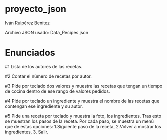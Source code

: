 # proyecto_json
Iván Ruipérez Benítez

Archivo JSON usado: Data_Recipes.json

# Enunciados

#1 Lista de los autores de las recetas.

#2 Contar el número de recetas por autor.

#3 Pide por teclado dos valores y muestre las recetas que tengan un tiempo de cocina dentro de ese rango de valores pedidos.

#4 Pide por teclado un ingrediente y muestra el nombre de las recetas que contengan ese ingrediente y su autor.

#5 Pide una receta por teclado y muestra la foto, los ingredientes. Tras esto se muestran los pasos de la receta. Por cada paso, se muestra un menú que de estas opciones: 1.Siguiente paso de la receta, 2.Volver a mostrar los ingredientes, 3. Salir.
